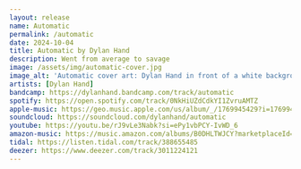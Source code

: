 ```yaml
---
layout: release
name: Automatic
permalink: /automatic
date: 2024-10-04
title: Automatic by Dylan Hand
description: Went from average to savage
image: /assets/img/automatic-cover.jpg
image_alt: 'Automatic cover art: Dylan Hand in front of a white background wearing a blue button up shirt covered in swans, holding a hair dryer in his right hand which is blowing his hair up.'
artists: [Dylan Hand]
bandcamp: https://dylanhand.bandcamp.com/track/automatic
spotify: https://open.spotify.com/track/0NkHiUZdCdkYI1ZvruAMTZ
apple-music: https://geo.music.apple.com/us/album/_/1769945429?i=1769945430&mt=1&app=music&ls=1&at=1000lHKX&ct=api_http&itscg=30200&itsct=odsl_m
soundcloud: https://soundcloud.com/dylanhand/automatic
youtube: https://youtu.be/rJ9vLe3Nabk?si=ePy1vbPCY-IvWD_6
amazon-music: https://music.amazon.com/albums/B0DHLTWJCY?marketplaceId=ATVPDKIKX0DER&musicTerritory=US&ref=dm_sh_KT3ATbmjXJHnNq6tXhcKtNnvY&trackAsin=B0DHLT3WVP
tidal: https://listen.tidal.com/track/388655485
deezer: https://www.deezer.com/track/3011224121
---
```

